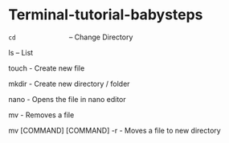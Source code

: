 # Terminal-tutorial-babysteps


`cd`                           – Change Directory


ls                           – List


touch                        - Create new file


mkdir                        - Create new directory / folder


nano                         - Opens the file in nano editor


mv                           - Removes a file


mv [COMMAND] [COMMAND] -r    - Moves a file to new directory
